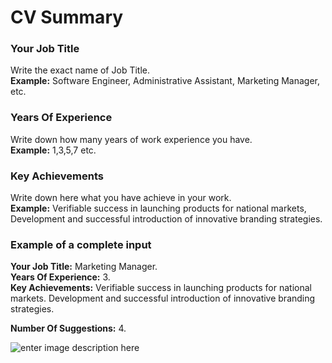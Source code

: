 ﻿# CV Summary

### **Your Job Title**

Write the exact name of Job Title.\
**Example:** Software Engineer, Administrative Assistant, Marketing Manager, etc.

### **Years Of Experience**

Write down how many years of work experience you have.\
**Example:** 1,3,5,7 etc.

### **Key Achievements**

Write down here what you have achieve in your work.\
**Example:** Verifiable success in launching products for national markets, Development and successful introduction of innovative branding strategies.

### **Example of a complete input**

**Your Job Title:** Marketing Manager.\
**Years Of Experience:** 3.\
**Key Achievements:** Verifiable success in launching products for national markets. Development and successful introduction of innovative branding strategies.

**Number Of Suggestions:** 4.

![enter image description here](https://copywriterpro-ai-tools.s3.amazonaws.com/CV-Summary.jpg)
